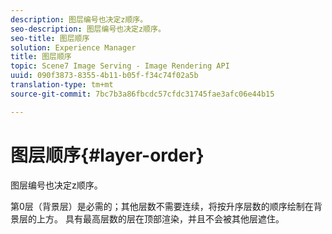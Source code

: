 ```yaml
---
description: 图层编号也决定z顺序。
seo-description: 图层编号也决定z顺序。
seo-title: 图层顺序
solution: Experience Manager
title: 图层顺序
topic: Scene7 Image Serving - Image Rendering API
uuid: 090f3873-8355-4b11-b05f-f34c74f02a5b
translation-type: tm+mt
source-git-commit: 7bc7b3a86fbcdc57cfdc31745fae3afc06e44b15

---
```



# 图层顺序{#layer-order}

图层编号也决定z顺序。

第0层（背景层）是必需的；其他层数不需要连续，将按升序层数的顺序绘制在背景层的上方。 具有最高层数的层在顶部渲染，并且不会被其他层遮住。
